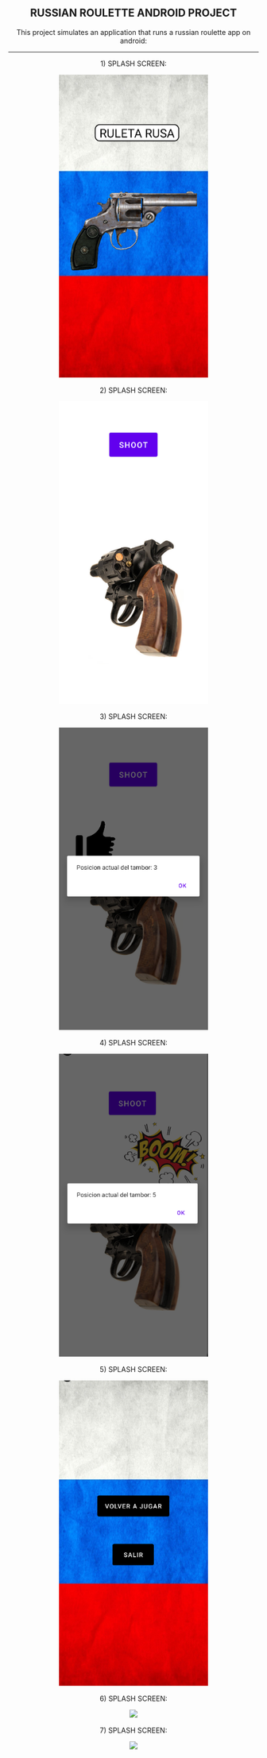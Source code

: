 <h2 align="center">RUSSIAN ROULETTE ANDROID PROJECT</h2>

<p align="center">This project simulates an application that runs a russian roulette app on android: </p>

---

<p align="center">1) SPLASH SCREEN: </p>

<p align="center">
  <img src="https://github.com/Lxvine/RUSSIAN-ROULETTE/blob/master/Screenshots/rr1.png" style=" width:300px">
</p>

<p align="center">2) SPLASH SCREEN: </p>

<p align="center">
  <img src="https://github.com/Lxvine/RUSSIAN-ROULETTE/blob/master/Screenshots/rr2.png" style=" width:300px">
</p>

<p align="center">3) SPLASH SCREEN: </p>

<p align="center">
  <img src="https://github.com/Lxvine/RUSSIAN-ROULETTE/blob/master/Screenshots/rr3.png" style=" width:300px">
</p>

<p align="center">4) SPLASH SCREEN: </p>

<p align="center">
  <img src="https://github.com/Lxvine/RUSSIAN-ROULETTE/blob/master/Screenshots/rr4.png" style=" width:300px">
</p>

<p align="center">5) SPLASH SCREEN: </p>

<p align="center">
  <img src="https://github.com/Lxvine/RUSSIAN-ROULETTE/blob/master/Screenshots/rr5.png" style=" width:300px">
</p>

<p align="center">6) SPLASH SCREEN: </p>

<p align="center">
  <img src="https://github.com/Lxvine/RUSSIAN-ROULETTE/blob/master/Screenshots/rr6.png" style=" width:300px">
</p>

<p align="center">7) SPLASH SCREEN: </p>

<p align="center">
  <img src="https://github.com/Lxvine/RUSSIAN-ROULETTE/blob/master/Screenshots/rr7.png" style=" width:300px">
</p>
